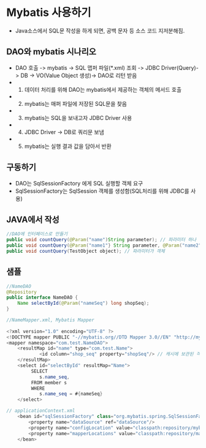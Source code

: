 # Mybatis 사용하기
* Java소스에서 SQL문 작성을 하게 되면, 공백 문자 등 소스 코드 지저분해짐.
## DAO와 mybatis 시나리오
* DAO 호출 -> mybatis -> SQL 맵퍼 파일(*.xml) 조회 -> JDBC Driver(Query)-> DB -> VO(Value Object 생성)-> DAO로 리턴 받음
* 1) 데이터 처리를 위해 DAO는 mybatis에서 제공하는 객체의 메서드 호출
* 2) mybatis는 매퍼 파일에 저장된 SQL문을 찾음
* 3) mybatis는 SQL을 보내고자 JDBC Driver 사용
* 4) JDBC Driver -> DB로 쿼리문 보냄
* 5) mybatis는 실행 결과 값을 담아서 반환

## 구동하기
* DAO는 SqlSessionFactory 에게 SQL 실행할 객체 요구
* SqlSessionFactory는 SqlSession 객체를 생성함(SQL처리를 위해 JDBC를 사용)

## JAVA에서 작성
```java
//DAO에 인터페이스로 만들기
public void countQuery(@Param("name")String parameter); // 파라미터 하나
public void countQuery(@Param("name1"} String parameter, @Param("name2") String parameter2); // 파라미터 둘
public void countQuery(TestObject object); // 파라미터가 객체
```

## 샘플
```java
//NameDAO
@Repository
public interface NameDAO {
	Name selectById(@Param("nameSeq") long shopSeq);
}
```

```java
//NameMapper.xml, Mybatis Mapper
    
<?xml version="1.0" encoding="UTF-8" ?>
<!DOCTYPE mapper PUBLIC "-//mybatis.org//DTD Mapper 3.0//EN" "http://mybatis.org/dtd/mybatis-3-mapper.dtd" >
<mapper namespace="com.test.NameDAO">
    <resultMap id="name" type="com.test.Name">
            <id column="shop_seq" property="shopSeq"/> // 캐시에 보관된 객체를 찾을 때 property="shopSeq"의 shopSeq 프로퍼티를 사용하도록 설정하는 코드.
    </resultMap>
    <select id="selectById" resultMap="Name">
         SELECT
            s.name_seq,
         FROM member s
         WHERE
            s.name_seq = #{nameSeq}
    </select>
```

```java
// applicationContext.xml
    <bean id="sqlSessionFactory" class="org.mybatis.spring.SqlSessionFactoryBean">
        <property name="dataSource" ref="dataSource"/>
        <property name="configLocation" value="classpath:repository/mybatis-config.xml"/>
        <property name="mapperLocations" value="classpath:repository/mapper/*.xml"/>
    </bean>

```
